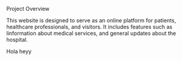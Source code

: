 Project Overview

This website is designed to serve as an online platform for patients, healthcare professionals, and visitors. It includes features such as linformation about medical services, and general updates about the hospital.

Hola
heyy
